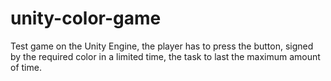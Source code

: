 # unity-color-game
Test game on the Unity Engine, the player has to press the button, signed by the required color in a limited time, the task to last the maximum amount of time. 
